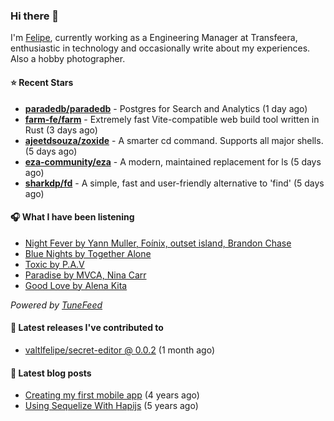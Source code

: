 ### Hi there 👋

I'm [Felipe](https://felipevm.com), currently working as a Engineering Manager at Transfeera, enthusiastic in technology and occasionally write about my experiences. Also a hobby photographer.

#### ⭐ Recent Stars
- **[paradedb/paradedb](https://github.com/paradedb/paradedb)** - Postgres for Search and Analytics (1 day ago)
- **[farm-fe/farm](https://github.com/farm-fe/farm)** - Extremely fast Vite-compatible web build tool written in Rust (3 days ago)
- **[ajeetdsouza/zoxide](https://github.com/ajeetdsouza/zoxide)** - A smarter cd command. Supports all major shells. (5 days ago)
- **[eza-community/eza](https://github.com/eza-community/eza)** - A modern, maintained replacement for ls (5 days ago)
- **[sharkdp/fd](https://github.com/sharkdp/fd)** - A simple, fast and user-friendly alternative to &#39;find&#39; (5 days ago)

#### 🎧 What I have been listening
- [Night Fever by Yann Muller, Foínix, outset island, Brandon Chase](https://open.spotify.com/track/0ZLtluLVRiFG0Xi4B0Jkbc)
- [Blue Nights by Together Alone](https://open.spotify.com/track/0dGiN9FBLcZkSI0uuc50qL)
- [Toxic by P.A.V](https://open.spotify.com/track/0XvG3GtY8xFrddcYVgHC8C)
- [Paradise by MVCA, Nina Carr](https://open.spotify.com/track/3XB4qOPDyCwJ3c7Z4YyzOl)
- [Good Love by Alena Kita](https://open.spotify.com/track/2R483yc3CKdKgbpxOOOUlN)

_Powered by [TuneFeed](https://tunefeed.app?ref=valtlfelipe-gh-profile)_ 

#### 🚀 Latest releases I've contributed to


- [valtlfelipe/secret-editor @ 0.0.2](https://github.com/valtlfelipe/secret-editor/releases/tag/0.0.2) (1 month ago)

#### 📄 Latest blog posts
- [Creating my first mobile app](https://felipevm.com/posts/creating-my-first-mobile-app/) (4 years ago)
- [Using Sequelize With Hapijs](https://felipevm.com/posts/using-sequelize-with-hapijs/) (5 years ago)
